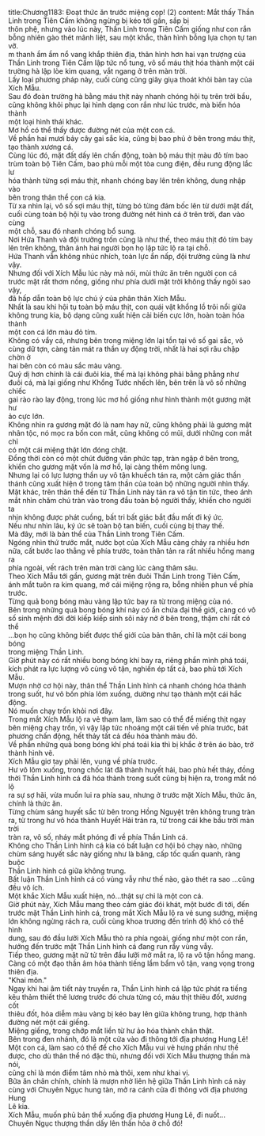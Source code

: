 title:Chương1183: Đoạt thức ăn trước miệng cọp! (2)
content:
Mắt thấy Thần Linh trong Tiên Cấm không ngừng bị kéo tới gần, sắp bị<br>thôn phệ, nhưng vào lúc này, Thần Linh trong Tiên Cấm giống như con rắn<br>bỗng nhiên gào thét mãnh liệt, sau một khắc, thân hình bỗng lựa chọn tự tan vỡ.<br>m thanh ầm ầm nổ vang khắp thiên địa, thân hình hơn hai vạn trượng của<br>Thần Linh trong Tiên Cấm lập tức nổ tung, vô số máu thịt hóa thành một cái<br>trường hà lập lòe kim quang, vắt ngang ở trên màn trời.<br>Lấy loại phương pháp này, cuối cùng cũng giãy giụa thoát khỏi bàn tay của<br>Xích Mẫu.<br>Sau đó đoàn trường hà bằng máu thịt này nhanh chóng hội tụ trên trời bầu,<br>cũng không khôi phục lại hình dạng con rắn như lúc trước, mà biến hóa thành<br>một loại hình thái khác.<br>Mơ hồ có thể thấy được đường nét của một con cá.<br>Về phần hai mươi bảy cây gai sắc kia, cũng bị bao phủ ở bên trong máu thịt,<br>tạo thành xương cá.<br>Cùng lúc đó, mặt đất dấy lên chấn động, toàn bộ máu thịt màu đỏ tím bao<br>trùm toàn bộ Tiên Cấm, bao phủ mỗi một tòa cung điện, đều rung động lắc lư<br>hóa thành từng sợi máu thịt, nhanh chóng bay lên trên không, dung nhập vào<br>bên trong thân thể con cá kia.<br>Từ xa nhìn lại, vô số sợi máu thịt, từng bó từng đám bốc lên từ dưới mặt đất,<br>cuối cùng toàn bộ hội tụ vào trong đường nét hình cá ở trên trời, đan vào cùng<br>một chỗ, sau đó nhanh chóng bổ sung.<br>Nơi Hứa Thanh và đội trưởng trốn cũng là như thế, theo máu thịt đỏ tím bay<br>lên trên không, thân ảnh hai người bọn họ lập tức lộ ra tại chỗ.<br>Hứa Thanh vẫn không nhúc nhích, toàn lực ẩn nấp, đội trưởng cũng là như<br>vậy.<br>Nhưng đối với Xích Mẫu lúc này mà nói, mùi thức ăn trên người con cá<br>trước mặt rất thơm nồng, giống như phía dưới mặt trời không thấy ngôi sao vậy,<br>đã hấp dẫn toàn bộ lực chú ý của phân thân Xích Mẫu.<br>Nhất là sau khi hội tụ toàn bộ máu thịt, con quái vật khổng lồ trôi nổi giữa<br>không trung kia, bộ dạng cũng xuất hiện cải biến cực lớn, hoàn toàn hóa thành<br>một con cá lớn màu đỏ tím.<br>Không có vẩy cá, nhưng bên trong miệng lớn lại tồn tại vô số gai sắc, vô<br>cùng dữ tợn, càng tản mát ra thần uy động trời, nhất là hai sợi râu chập chờn ở<br>hai bên còn có màu sắc màu vàng.<br>Quỷ dị hơn chính là cái đuôi kia, thế mà lại không phải bằng phẳng như<br>đuôi cá, mà lại giống như Khổng Tước nhếch lên, bên trên là vô số những chiếc<br>gai rào rào lay động, trong lúc mơ hồ giống như hình thành một gương mặt hư<br>ảo cực lớn.<br>Không nhìn ra gương mặt đó là nam hay nữ, cũng không phải là gương mặt<br>nhân tộc, nó mọc ra bốn con mắt, cũng không có mũi, dưới những con mắt chỉ<br>có một cái miệng thật lớn đóng chặt.<br>Đồng thời còn có một chút đường vân phức tạp, tràn ngập ở bên trong,<br>khiến cho gương mặt vốn là mơ hồ, lại càng thêm mông lung.<br>Nhưng lại có lực lượng thần uy vô tận khuếch tán ra, một cảm giác thần<br>thánh cũng xuất hiện ở trong tâm thần của toàn bộ những người nhìn thấy.<br>Mặt khác, trên thân thể đến từ Thần Linh này tản ra vô tận tin tức, theo ánh<br>mắt nhìn chăm chú tràn vào trong đầu toàn bộ người thấy, khiến cho người ta<br>nhịn không được phát cuồng, bất tri bất giác bắt đầu mất đi ký ức.<br>Nếu như nhìn lâu, ký ức sẽ toàn bộ tan biến, cuối cùng bị thay thế.<br>Mà đây, mới là bản thể của Thần Linh trong Tiên Cấm.<br>Ngóng nhìn thứ trước mắt, nước bọt của Xích Mẫu càng chảy ra nhiều hơn<br>nữa, cất bước lao thẳng về phía trước, toàn thân tản ra rất nhiều hồng mang ra<br>phía ngoài, vết rách trên màn trời càng lúc càng thâm sâu.<br>Theo Xích Mẫu tới gần, gương mặt trên đuôi Thần Linh trong Tiên Cấm,<br>ánh mắt tuôn ra kim quang, mở cái miệng rộng ra, bỗng nhiên phun về phía<br>trước.<br>Từng quả bong bóng màu vàng lập tức bay ra từ trong miệng của nó.<br>Bên trong những quả bong bóng khí này có ẩn chứa đại thế giới, càng có vô<br>số sinh mệnh đời đời kiếp kiếp sinh sôi nảy nở ở bên trong, thậm chí rất có thể<br>…bọn họ cũng không biết được thế giới của bản thân, chỉ là một cái bong bóng<br>trong miệng Thần Linh.<br>Giờ phút này có rất nhiều bong bóng khí bay ra, riêng phần mình phá toái,<br>kích phát ra lực lượng vô cùng vô tận, nghiền ép tất cả, bao phủ tới Xích Mẫu.<br>Mượn nhờ cơ hội này, thân thể Thần Linh hình cá nhanh chóng hóa thành<br>trong suốt, hư vô bốn phía lõm xuống, dường như tạo thành một cái hắc động.<br>Nó muốn chạy trốn khỏi nơi đây.<br>Trong mắt Xích Mẫu lộ ra vẻ tham lam, làm sao có thể để miếng thịt ngay<br>bên miệng chạy trốn, vì vậy lập tức nhoáng một cái tiến về phía trước, bát<br>phương chấn động, hết thảy tất cả đều hóa thành màu đỏ.<br>Về phần những quả bong bóng khí phá toái kia thì bị khắc ở trên áo bào, trở<br>thành hình vẽ.<br>Xích Mẫu giơ tay phải lên, vung về phía trước.<br>Hư vô lõm xuống, trong chốc lát đã thành huyết hải, bao phủ hết thảy, đồng<br>thời Thần Linh hình cá đã hóa thành trong suốt cũng bị hiện ra, trong mắt nó lộ<br>ra sự sợ hãi, vừa muốn lui ra phía sau, nhưng ở trước mặt Xích Mẫu, thức ăn,<br>chính là thức ăn.<br>Từng chùm sáng huyết sắc từ bên trong Hồng Nguyệt trên không trung tràn<br>ra, từ trong hư vô hóa thành Huyết Hải tràn ra, từ trong cái khe bầu trời màn trời<br>tràn ra, vô số, nháy mắt phóng đi về phía Thần Linh cá.<br>Không cho Thần Linh hình cá kia có bất luận cơ hội bỏ chạy nào, những<br>chùm sáng huyết sắc này giống như là băng, cấp tốc quấn quanh, ràng buộc<br>Thần Linh hình cá giữa không trung.<br>Bất luận Thần Linh hình cá có vùng vẫy như thế nào, gào thét ra sao …cũng<br>đều vô ích.<br>Một khắc Xích Mẫu xuất hiện, nó…thật sự chỉ là một con cá.<br>Giờ phút này, Xích Mẫu mang theo cảm giác đói khát, một bước đi tới, đến<br>trước mặt Thần Linh hình cá, trong mắt Xích Mẫu lộ ra vẻ sung sướng, miệng<br>lớn không ngừng rách ra, cuối cùng khoa trương đến trình độ khó có thể hình<br>dung, sau đó đầu lưỡi Xích Mẫu thò ra phía ngoài, giống như một con rắn,<br>hướng đến trước mặt Thần Linh hình cá đang run rẩy vùng vẫy.<br>Tiếp theo, gương mặt nữ tử trên đầu lưỡi mở mắt ra, lộ ra vô tận hồng mang.<br>Càng có một đạo thần âm hóa thành tiếng lẩm bẩm vô tận, vang vọng trong<br>thiên địa.<br>"Khai môn."<br>Ngay khi hai âm tiết này truyền ra, Thần Linh hình cá lập tức phát ra tiếng<br>kêu thảm thiết thê lương trước đó chưa từng có, máu thịt thiêu đốt, xương cốt<br>thiêu đốt, hỏa diễm màu vàng bị kéo bay lên giữa không trung, hợp thành<br>đường nét một cái giếng.<br>Miệng giếng, trong chớp mắt liền từ hư ảo hóa thành chân thật.<br>Bên trong đen nhánh, đó là một cửa vào đi thông tới địa phương Hung Lê!<br>Một con cá, làm sao có thể để cho Xích Mẫu vui vẻ hưng phấn như thế<br>được, cho dù thân thể nó đặc thù, nhưng đối với Xích Mẫu thượng thần mà nói,<br>cũng chỉ là món điểm tâm nhỏ mà thôi, xem như khai vị.<br>Bữa ăn chân chính, chính là mượn nhờ liên hệ giữa Thần Linh hình cá này<br>cùng với Chuyên Ngục hung tàn, mở ra cánh cửa đi thông với địa phương Hung<br>Lê kia.<br>Xích Mẫu, muốn phủ bản thể xuống địa phương Hung Lê, đi nuốt...<br>Chuyên Ngục thượng thần dấy lên thần hỏa ở chỗ đó!